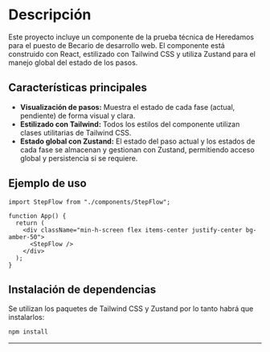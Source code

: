 # Descripción

Este proyecto incluye un componente de la prueba técnica de Heredamos para el puesto de Becario de desarrollo web. El componente está construido con React, estilizado con Tailwind CSS y utiliza Zustand para el manejo global del estado de los pasos.

## Características principales

- **Visualización de pasos:** Muestra el estado de cada fase (actual, pendiente) de forma visual y clara.
- **Estilizado con Tailwind:** Todos los estilos del componente utilizan clases utilitarias de Tailwind CSS.
- **Estado global con Zustand:** El estado del paso actual y los estados de cada fase se almacenan y gestionan con Zustand, permitiendo acceso global y persistencia si se requiere.

## Ejemplo de uso

```tsx
import StepFlow from "./components/StepFlow";

function App() {
  return (
    <div className="min-h-screen flex items-center justify-center bg-amber-50">
      <StepFlow />
    </div>
  );
}
```

## Instalación de dependencias

Se utilizan los paquetes de Tailwind CSS y Zustand por lo tanto habrá que instalarlos:

```bash
npm install
```

---

